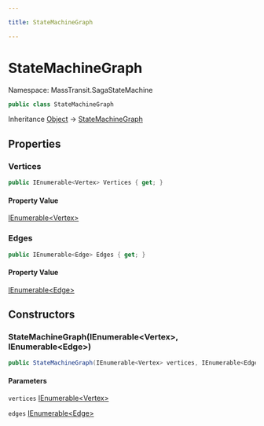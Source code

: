 ```yaml
---

title: StateMachineGraph

---
```


# StateMachineGraph

Namespace: MassTransit.SagaStateMachine

```csharp
public class StateMachineGraph
```

Inheritance [Object](https://learn.microsoft.com/en-us/dotnet/api/system.object) → [StateMachineGraph](../masstransit-sagastatemachine/statemachinegraph)

## Properties

### **Vertices**

```csharp
public IEnumerable<Vertex> Vertices { get; }
```

#### Property Value

[IEnumerable\<Vertex\>](https://learn.microsoft.com/en-us/dotnet/api/system.collections.generic.ienumerable-1)<br/>

### **Edges**

```csharp
public IEnumerable<Edge> Edges { get; }
```

#### Property Value

[IEnumerable\<Edge\>](https://learn.microsoft.com/en-us/dotnet/api/system.collections.generic.ienumerable-1)<br/>

## Constructors

### **StateMachineGraph(IEnumerable\<Vertex\>, IEnumerable\<Edge\>)**

```csharp
public StateMachineGraph(IEnumerable<Vertex> vertices, IEnumerable<Edge> edges)
```

#### Parameters

`vertices` [IEnumerable\<Vertex\>](https://learn.microsoft.com/en-us/dotnet/api/system.collections.generic.ienumerable-1)<br/>

`edges` [IEnumerable\<Edge\>](https://learn.microsoft.com/en-us/dotnet/api/system.collections.generic.ienumerable-1)<br/>
